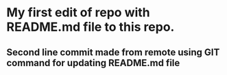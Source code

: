 <h1> My first edit of repo with README.md file to this repo. </h1>
<h2> Second line commit made from remote using GIT command for updating README.md file </h2>